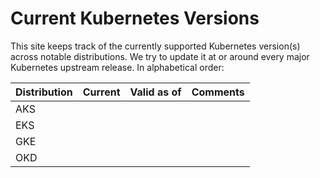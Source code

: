 # Current Kubernetes Versions

This site keeps track of the currently supported Kubernetes version(s) across notable distributions. We try to update it at or around every major Kubernetes upstream release. In alphabetical order:

Distribution  | Current  | Valid as of  | Comments
------------- | -------- | ------------ | --------
AKS           |          |              |
EKS           |          |              |
GKE           |          |              |
OKD           |          |              |

